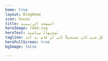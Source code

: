 ```yaml
---
home: true
layout: BlogHome
icon: house
title: الصفحة الرئيسية
heroImage: /444.svg
heroText: تَوجِيهاتٌ سِياسِيةَ
tagline: كل شيئ كان مستحيلاً إلى أن قام به أحد
heroFullScreen: true
bgImage: false

---
```

